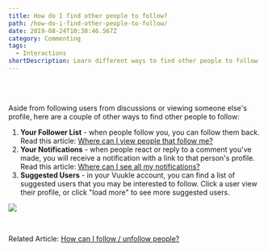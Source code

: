 ```yaml
---
title: How do I find other people to follow?
path: /how-do-i-find-other-people-to-follow/
date: 2019-08-24T10:38:46.567Z
category: Commenting
tags:
  - Interactions
shortDescription: Learn different ways to find other people to follow
---
```

<br>

<br>

Aside from following users from discussions or viewing someone else's profile, here are a couple of other ways to find other people to follow:

1. **Your Follower List** - when people follow you, you can follow them back. Read this article: [Where can I view people that follow me?](https://docs.vuukle.com/where-can-i-view-people-that-follow-me/)
2. **Your Notifications** - when people react or reply to a comment you've made, you will receive a notification with a link to that person's profile. Read this article: [Where can I see all my notifications?](https://docs.vuukle.com/where-can-i-see-all-my-notifications/)
3. **Suggested Users** - in your Vuukle account, you can find a list of suggested users that you may be interested to follow. Click a user view their profile, or click "load more" to see more suggested users.

![](/img/suggested-users.png)

<br>

Related Article: [How can I follow / unfollow people?](https://docs.vuukle.com/how-can-i-follow-unfollow-people/)
